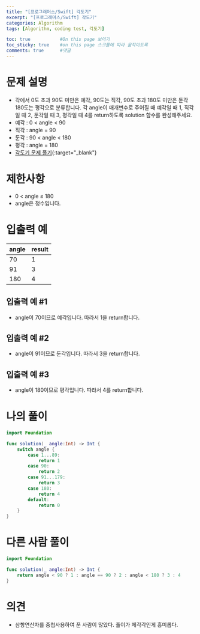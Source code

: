 ```yaml
---
title: "[프로그래머스/Swift] 각도기"
excerpt: "[프로그래머스/Swift] 각도기"
categories: Algorithm
tags: [Algorithm, coding test, 각도기]

toc: true           #On this page 보이기 
toc_sticky: true    #on this page 스크롤에 따라 움직이도록 
comments: true      #댓글
---
```

# 문제 설명 
- 각에서 0도 초과 90도 미만은 예각, 90도는 직각, 90도 초과 180도 미만은 둔각 180도는 평각으로 분류합니다. 각 angle이 매개변수로 주어질 때 예각일 때 1, 직각일 때 2, 둔각일 때 3, 평각일 때 4를 return하도록 solution 함수를 완성해주세요.
- 예각 : 0 < angle < 90
- 직각 : angle = 90
- 둔각 : 90 < angle < 180
- 평각 : angle = 180
- [각도기 문제 풀기](https://school.programmers.co.kr/learn/courses/30/lessons/120829){:target="_blank"} 

# 제한사항
- 0 < angle ≤ 180
- angle은 정수입니다.

# 입출력 예

|angle|result|
|---|---|
|70|1|
|91|3|
|180|4|

## 입출력 예 #1 
- angle이 70이므로 예각입니다. 따라서 1을 return합니다.

## 입출력 예 #2 
- angle이 91이므로 둔각입니다. 따라서 3을 return합니다.

## 입출력 예 #3
- angle이 180이므로 평각입니다. 따라서 4를 return합니다.

# 나의 풀이 
```swift 
import Foundation

func solution(_ angle:Int) -> Int {
    switch angle {
        case 1...89:
            return 1
        case 90:
            return 2
        case 91...179:
            return 3
        case 180: 
            return 4
        default: 
            return 0
    }
}
``` 
# 다른 사람 풀이 
```swift 
import Foundation

func solution(_ angle:Int) -> Int {
    return angle < 90 ? 1 : angle == 90 ? 2 : angle < 180 ? 3 : 4
}
``` 

# 의견 
- 삼항연산자를 중첩사용하여 푼 사람이 많았다. 풀이가 제각각인게 흥미롭다. 
